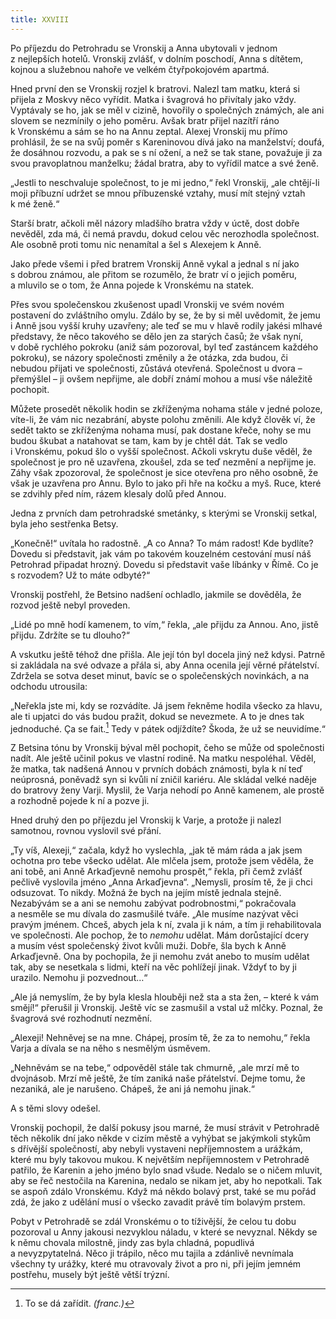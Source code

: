 ```yaml
---
title: XXVIII
---
```


Po příjezdu do Petrohradu se Vronskij a Anna ubytovali v jednom z nejlepších hotelů. Vronskij zvlášť, v dolním poschodí, Anna s dítětem, kojnou a služebnou nahoře ve velkém čtyřpokojovém apartmá.

Hned první den se Vronskij rozjel k bratrovi. Nalezl tam matku, která si přijela z Moskvy něco vyřídit. Matka i švagrová ho přivítaly jako vždy. Vyptávaly se ho, jak se měl v cizině, hovořily o společných známých, ale ani slovem se nezmínily o jeho poměru. Avšak bratr přijel nazítří ráno k Vronskému a sám se ho na Annu zeptal. Alexej Vronskij mu přímo prohlásil, že se na svůj poměr s Kareninovou dívá jako na manželství; doufá, že dosáhnou rozvodu, a pak se s ní ožení, a než se tak stane, považuje ji za svou pravoplatnou manželku; žádal bratra, aby to vyřídil matce a své ženě.

„Jestli to neschvaluje společnost, to je mi jedno,“ řekl Vronskij, „ale chtějí-li moji příbuzní udržet se mnou příbuzenské vztahy, musí mít stejný vztah k mé ženě.“

Starší bratr, ačkoli měl názory mladšího bratra vždy v úctě, dost dobře nevěděl, zda má, či nemá pravdu, dokud celou věc nerozhodla společnost. Ale osobně proti tomu nic nenamítal a šel s Alexejem k Anně.

Jako přede všemi i před bratrem Vronskij Anně vykal a jednal s ní jako s dobrou známou, ale přitom se rozumělo, že bratr ví o jejich poměru, a mluvilo se o tom, že Anna pojede k Vronskému na statek.

Přes svou společenskou zkušenost upadl Vronskij ve svém novém postavení do zvláštního omylu. Zdálo by se, že by si měl uvědomit, že jemu i Anně jsou vyšší kruhy uzavřeny; ale teď se mu v hlavě rodily jakési mlhavé představy, že něco takového se dělo jen za starých časů; že však nyní, v době rychlého pokroku (aniž sám pozoroval, byl teď zastáncem každého pokroku), se názory společnosti změnily a že otázka, zda budou, či nebudou přijati ve společnosti, zůstává otevřená. Společnost u dvora – přemýšlel – ji ovšem nepřijme, ale dobří známí mohou a musí vše náležitě pochopit.

Můžete prosedět několik hodin se zkříženýma nohama stále v jedné poloze, víte-li, že vám nic nezabrání, abyste polohu změnili. Ale když člověk ví, že sedět takto se zkříženýma nohama musí, pak dostane křeče, nohy se mu budou škubat a natahovat se tam, kam by je chtěl dát. Tak se vedlo i Vronskému, pokud šlo o vyšší společnost. Ačkoli vskrytu duše věděl, že společnost je pro ně uzavřena, zkoušel, zda se teď nezmění a nepřijme je. Záhy však zpozoroval, že společnost je sice otevřena pro něho osobně, že však je uzavřena pro Annu. Bylo to jako při hře na kočku a myš. Ruce, které se zdvihly před ním, rázem klesaly dolů před Annou.

Jedna z prvních dam petrohradské smetánky, s kterými se Vronskij setkal, byla jeho sestřenka Betsy.

„Konečně!“ uvítala ho radostně. „A co Anna? To mám radost! Kde bydlíte? Dovedu si představit, jak vám po takovém kouzelném cestování musí náš Petrohrad připadat hrozný. Dovedu si představit vaše líbánky v Římě. Co je s rozvodem? Už to máte odbyté?“

Vronskij postřehl, že Betsino nadšení ochladlo, jakmile se dověděla, že rozvod ještě nebyl proveden.

„Lidé po mně hodí kamenem, to vím,“ řekla, „ale přijdu za Annou. Ano, jistě přijdu. Zdržíte se tu dlouho?“

A vskutku ještě téhož dne přišla. Ale její tón byl docela jiný než kdysi. Patrně si zakládala na své odvaze a přála si, aby Anna ocenila její věrné přátelství. Zdržela se sotva deset minut, bavíc se o společenských novinkách, a na odchodu utrousila:

„Neřekla jste mi, kdy se rozvádíte. Já jsem řekněme hodila všecko za hlavu, ale ti upjatci do vás budou pražit, dokud se nevezmete. A to je dnes tak jednoduché. Ça se fait.[^8] Tedy v pátek odjíždíte? Škoda, že už se neuvidíme.“

Z Betsina tónu by Vronskij býval měl pochopit, čeho se může od společnosti nadít. Ale ještě učinil pokus ve vlastní rodině. Na matku nespoléhal. Věděl, že matka, tak nadšená Annou v prvních dobách známosti, byla k ní teď neúprosná, poněvadž syn si kvůli ní zničil kariéru. Ale skládal velké naděje do bratrovy ženy Varji. Myslil, že Varja nehodí po Anně kamenem, ale prostě a rozhodně pojede k ní a pozve ji.

Hned druhý den po příjezdu jel Vronskij k Varje, a protože ji nalezl samotnou, rovnou vyslovil své přání.

„Ty víš, Alexeji,“ začala, když ho vyslechla, „jak tě mám ráda a jak jsem ochotna pro tebe všecko udělat. Ale mlčela jsem, protože jsem věděla, že ani tobě, ani Anně Arkaďjevně nemohu prospět,“ řekla, při čemž zvlášť pečlivě vyslovila jméno „Anna Arkaďjevna“. „Nemysli, prosím tě, že ji chci odsuzovat. To nikdy. Možná že bych na jejím místě jednala stejně. Nezabývám se a ani se nemohu zabývat podrobnostmi,“ pokračovala a nesměle se mu dívala do zasmušilé tváře. „Ale musíme nazývat věci pravým jménem. Chceš, abych jela k ní, zvala ji k nám, a tím ji rehabilitovala ve společnosti. Ale pochop, že to _nemohu_ udělat. Mám dorůstající dcery a musím vést společenský život kvůli muži. Dobře, šla bych k Anně Arkaďjevně. Ona by pochopila, že ji nemohu zvát anebo to musím udělat tak, aby se nesetkala s lidmi, kteří na věc pohlížejí jinak. Vždyť to by ji urazilo. Nemohu ji pozvednout…“

„Ale já nemyslím, že by byla klesla hlouběji než sta a sta žen, – které k vám smějí!“ přerušil ji Vronskij. Ještě víc se zasmušil a vstal už mlčky. Poznal, že švagrová své rozhodnutí nezmění.

„Alexeji! Nehněvej se na mne. Chápej, prosím tě, že za to nemohu,“ řekla Varja a dívala se na něho s nesmělým úsměvem.

„Nehněvám se na tebe,“ odpověděl stále tak chmurně, „ale mrzí mě to dvojnásob. Mrzí mě ještě, že tím zaniká naše přátelství. Dejme tomu, že nezaniká, ale je narušeno. Chápeš, že ani já nemohu jinak.“

A s těmi slovy odešel.

Vronskij pochopil, že další pokusy jsou marné, že musí strávit v Petrohradě těch několik dní jako někde v cizím městě a vyhýbat se jakýmkoli stykům s dřívější společností, aby nebyli vystaveni nepříjemnostem a urážkám, které mu byly takovou mukou. K největším nepříjemnostem v Petrohradě patřilo, že Karenin a jeho jméno bylo snad všude. Nedalo se o ničem mluvit, aby se řeč nestočila na Karenina, nedalo se nikam jet, aby ho nepotkali. Tak se aspoň zdálo Vronskému. Když má někdo bolavý prst, také se mu pořád zdá, že jako z udělání musí o všecko zavadit právě tím bolavým prstem.

Pobyt v Petrohradě se zdál Vronskému o to tíživější, že celou tu dobu pozoroval u Anny jakousi nezvyklou náladu, v které se nevyznal. Někdy se k němu chovala milostně, jindy zas byla chladná, popudlivá a nevyzpytatelná. Něco ji trápilo, něco mu tajila a zdánlivě nevnímala všechny ty urážky, které mu otravovaly život a pro ni, při jejím jemném postřehu, musely být ještě větší trýzní.

  

[^8]: To se dá zařídit. _(franc.)_
